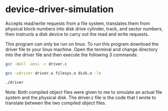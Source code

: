 # device-driver-simulation
Accepts read/write requests from a file system, translates them from physical block numbers into disk drive cylinder, track, and sector numbers, then instructs a disk device to carry out the read and write requests.

This program can only be run on linux.
To run this program download the driver file to your linux machine.
Open the terminal and change directory into the driver file and then execute the following 3 commands:
```bash
gcc -Wall -ansi -c driver.c
```
```bash
gcc -odriver driver.o filesys.o disk.o -lm
```
```bash
./driver
```

Note: Both compiled object files were given to me to simulate an actual file system and the physical disk. The driver.c file is the code that I wrote to translate between the two compiled object files. 
